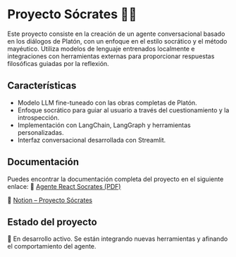 # Proyecto Sócrates 🧠📜

Este proyecto consiste en la creación de un agente conversacional basado en los diálogos de Platón, con un enfoque en el estilo socrático y el método mayéutico. Utiliza modelos de lenguaje entrenados 
localmente e integraciones con herramientas externas para proporcionar respuestas filosóficas guiadas por la reflexión.

## Características

- Modelo LLM fine-tuneado con las obras completas de Platón.
- Enfoque socrático para guiar al usuario a través del cuestionamiento y la introspección.
- Implementación con LangChain, LangGraph y herramientas personalizadas.
- Interfaz conversacional desarrollada con Streamlit.

## Documentación

Puedes encontrar la documentación completa del proyecto en el siguiente enlace:
📄 [Agente React Socrates (PDF)](docs/Agente%20React%20Socrates.pdf)

📄 [Notion – Proyecto Sócrates](https://dawn-muscari-be0.notion.site/Proyecto-S-crates-1e1a25f13fdd801a81eccdfd8977278e)

## Estado del proyecto

🚧 En desarrollo activo. Se están integrando nuevas herramientas y afinando el comportamiento del agente.
